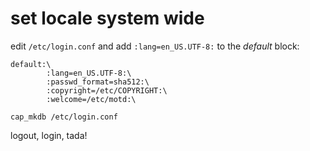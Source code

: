 # set locale system wide

edit `/etc/login.conf` and add `:lang=en_US.UTF-8:` to the *default* block:

```
default:\
        :lang=en_US.UTF-8:\
        :passwd_format=sha512:\
        :copyright=/etc/COPYRIGHT:\
        :welcome=/etc/motd:\
```

```
cap_mkdb /etc/login.conf
```

logout, login, tada!

